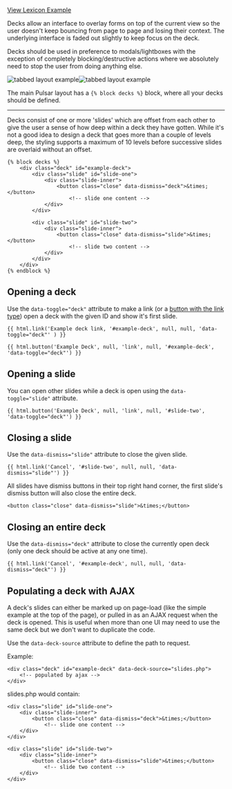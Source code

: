 <a href="/lexicon" class="btn btn--primary pull-right"><i class="icon-desktop"></i> View Lexicon Example</a>

Decks allow an interface to overlay forms on top of the current view so the user doesn't keep bouncing from page to page and losing their context. The underlying interface is faded out slightly to keep focus on the deck.

Decks should be used in preference to modals/lightboxes with the exception of completely blocking/destructive actions where we absolutely need to stop the user from doing anything else.

![tabbed layout example](http://localhost:8000/docs/images/modules_deck-slide_1.png)![tabbed layout example](http://localhost:8000/docs/images/modules_deck-slide_2.png)

The main Pulsar layout has a `{% block decks %}` block, where all your decks should be defined.

----

Decks consist of one or more 'slides' which are offset from each other to give the user a sense of how deep within a deck they have gotten. While it's not a good idea to design a deck that goes more than a couple of levels deep, the styling supports a maximum of 10 levels before successive slides are overlaid without an offset.

	{% block decks %}
		<div class="deck" id="example-deck">
			<div class="slide" id="slide-one">
				<div class="slide-inner">
					<button class="close" data-dismiss="deck">&times;</button>
						<!-- slide one content -->
				</div>
			</div>

			<div class="slide" id="slide-two">
				<div class="slide-inner">
					<button class="close" data-dismiss="slide">&times;</button>
						<!-- slide two content -->
				</div>
			</div>
		</div>
	{% endblock %}

## Opening a deck

Use the `data-toggle="deck"` attribute to make a link (or a [button with the link type](../HTML_helper/Buttons)) open a deck with the given ID and show it's first slide.

	{{ html.link('Example deck link, '#example-deck', null, null, 'data-toggle="deck"' ) }}
	
	{{ html.button('Example Deck', null, 'link', null, '#example-deck', 'data-toggle="deck"') }}


## Opening a slide

You can open other slides while a deck is open using the `data-toggle="slide"` attribute.

	{{ html.button('Example Deck', null, 'link', null, '#slide-two', 'data-toggle="deck"') }}

## Closing a slide

Use the `data-dismiss="slide"` attribute to close the given slide.

	{{ html.link('Cancel', '#slide-two', null, null, 'data-dismiss="slide"') }}

All slides have dismiss buttons in their top right hand corner, the first slide's dismiss button will also close the entire deck.

	<button class="close" data-dismiss="slide">&times;</button>

## Closing an entire deck

Use the `data-dismiss="deck"` attribute to close the currently open deck (only one deck should be active at any one time).

	{{ html.link('Cancel', '#example-deck', null, null, 'data-dismiss="deck"') }}

## Populating a deck with AJAX

A deck's slides can either be marked up on page-load (like the simple example at the top of the page), or pulled in as an AJAX request when the deck is opened. This is useful when more than one UI may need to use the same deck but we don't want to duplicate the code.

Use the `data-deck-source` attribute to define the path to request.

Example:

	<div class="deck" id="example-deck" data-deck-source="slides.php">
		<!-- populated by ajax -->
	</div>

slides.php would contain:

	<div class="slide" id="slide-one">
		<div class="slide-inner">
			<button class="close" data-dismiss="deck">&times;</button>
				<!-- slide one content -->
		</div>
	</div>

	<div class="slide" id="slide-two">
		<div class="slide-inner">
			<button class="close" data-dismiss="slide">&times;</button>
				<!-- slide two content -->
		</div>
	</div>

